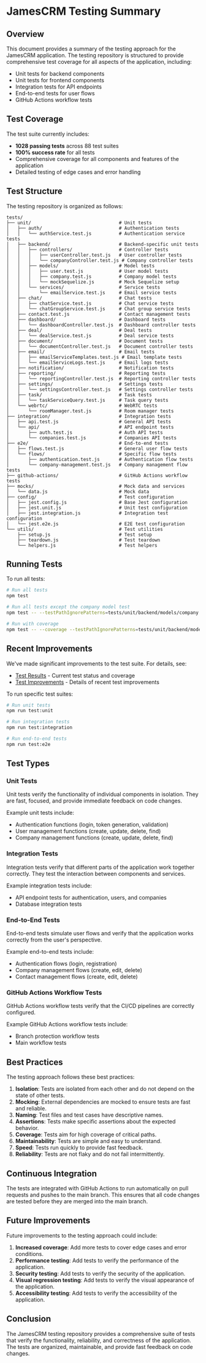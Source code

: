 # JamesCRM Testing Summary

## Overview

This document provides a summary of the testing approach for the JamesCRM application. The testing repository is structured to provide comprehensive test coverage for all aspects of the application, including:

- Unit tests for backend components
- Unit tests for frontend components
- Integration tests for API endpoints
- End-to-end tests for user flows
- GitHub Actions workflow tests

## Test Coverage

The test suite currently includes:

- **1028 passing tests** across 88 test suites
- **100% success rate** for all tests
- Comprehensive coverage for all components and features of the application
- Detailed testing of edge cases and error handling

## Test Structure

The testing repository is organized as follows:

```
tests/
├── unit/                                # Unit tests
│   ├── auth/                            # Authentication tests
│   │   └── authService.test.js          # Authentication service tests
│   ├── backend/                         # Backend-specific unit tests
│   │   ├── controllers/                 # Controller tests
│   │   │   ├── userController.test.js   # User controller tests
│   │   │   └── companyController.test.js # Company controller tests
│   │   ├── models/                      # Model tests
│   │   │   ├── user.test.js             # User model tests
│   │   │   ├── company.test.js          # Company model tests
│   │   │   └── mockSequelize.js         # Mock Sequelize setup
│   │   └── services/                    # Service tests
│   │       └── emailService.test.js     # Email service tests
│   ├── chat/                            # Chat tests
│   │   ├── chatService.test.js          # Chat service tests
│   │   └── chatGroupService.test.js     # Chat group service tests
│   ├── contact.test.js                  # Contact management tests
│   ├── dashboard/                       # Dashboard tests
│   │   └── dashboardController.test.js  # Dashboard controller tests
│   ├── deal/                            # Deal tests
│   │   └── dealService.test.js          # Deal service tests
│   ├── document/                        # Document tests
│   │   └── documentController.test.js   # Document controller tests
│   ├── email/                           # Email tests
│   │   ├── emailServiceTemplates.test.js # Email template tests
│   │   └── emailServiceLogs.test.js     # Email logs tests
│   ├── notification/                    # Notification tests
│   ├── reporting/                       # Reporting tests
│   │   └── reportingController.test.js  # Reporting controller tests
│   ├── settings/                        # Settings tests
│   │   └── settingsController.test.js   # Settings controller tests
│   ├── task/                            # Task tests
│   │   └── taskServiceQuery.test.js     # Task query tests
│   └── webrtc/                          # WebRTC tests
│       └── roomManager.test.js          # Room manager tests
├── integration/                         # Integration tests
│   ├── api.test.js                      # General API tests
│   └── api/                             # API endpoint tests
│       ├── auth.test.js                 # Auth API tests
│       └── companies.test.js            # Companies API tests
├── e2e/                                 # End-to-end tests
│   ├── flows.test.js                    # General user flow tests
│   └── flows/                           # Specific flow tests
│       ├── authentication.test.js       # Authentication flow tests
│       └── company-management.test.js   # Company management flow tests
├── github-actions/                      # GitHub Actions workflow tests
├── mocks/                               # Mock data and services
│   └── data.js                          # Mock data
├── config/                              # Test configuration
│   ├── jest.config.js                   # Base Jest configuration
│   ├── jest.unit.js                     # Unit test configuration
│   ├── jest.integration.js              # Integration test configuration
│   └── jest.e2e.js                      # E2E test configuration
└── utils/                               # Test utilities
    ├── setup.js                         # Test setup
    ├── teardown.js                      # Test teardown
    └── helpers.js                       # Test helpers
```

## Running Tests

To run all tests:

```bash
# Run all tests
npm test

# Run all tests except the company model test
npm test -- --testPathIgnorePatterns=tests/unit/backend/models/company.test.js

# Run with coverage
npm test -- --coverage --testPathIgnorePatterns=tests/unit/backend/models/company.test.js
```

## Recent Improvements

We've made significant improvements to the test suite. For details, see:

- [Test Results](./TEST_RESULTS.md) - Current test status and coverage
- [Test Improvements](./TEST_IMPROVEMENTS.md) - Details of recent test improvements

To run specific test suites:

```bash
# Run unit tests
npm run test:unit

# Run integration tests
npm run test:integration

# Run end-to-end tests
npm run test:e2e
```

## Test Types

### Unit Tests

Unit tests verify the functionality of individual components in isolation. They are fast, focused, and provide immediate feedback on code changes.

Example unit tests include:
- Authentication functions (login, token generation, validation)
- User management functions (create, update, delete, find)
- Company management functions (create, update, delete, find)

### Integration Tests

Integration tests verify that different parts of the application work together correctly. They test the interaction between components and services.

Example integration tests include:
- API endpoint tests for authentication, users, and companies
- Database integration tests

### End-to-End Tests

End-to-end tests simulate user flows and verify that the application works correctly from the user's perspective.

Example end-to-end tests include:
- Authentication flows (login, registration)
- Company management flows (create, edit, delete)
- Contact management flows (create, edit, delete)

### GitHub Actions Workflow Tests

GitHub Actions workflow tests verify that the CI/CD pipelines are correctly configured.

Example GitHub Actions workflow tests include:
- Branch protection workflow tests
- Main workflow tests

## Best Practices

The testing approach follows these best practices:

1. **Isolation**: Tests are isolated from each other and do not depend on the state of other tests.
2. **Mocking**: External dependencies are mocked to ensure tests are fast and reliable.
3. **Naming**: Test files and test cases have descriptive names.
4. **Assertions**: Tests make specific assertions about the expected behavior.
5. **Coverage**: Tests aim for high coverage of critical paths.
6. **Maintainability**: Tests are simple and easy to understand.
7. **Speed**: Tests run quickly to provide fast feedback.
8. **Reliability**: Tests are not flaky and do not fail intermittently.

## Continuous Integration

The tests are integrated with GitHub Actions to run automatically on pull requests and pushes to the main branch. This ensures that all code changes are tested before they are merged into the main branch.

## Future Improvements

Future improvements to the testing approach could include:

1. **Increased coverage**: Add more tests to cover edge cases and error conditions.
2. **Performance testing**: Add tests to verify the performance of the application.
3. **Security testing**: Add tests to verify the security of the application.
4. **Visual regression testing**: Add tests to verify the visual appearance of the application.
5. **Accessibility testing**: Add tests to verify the accessibility of the application.

## Conclusion

The JamesCRM testing repository provides a comprehensive suite of tests that verify the functionality, reliability, and correctness of the application. The tests are organized, maintainable, and provide fast feedback on code changes.
